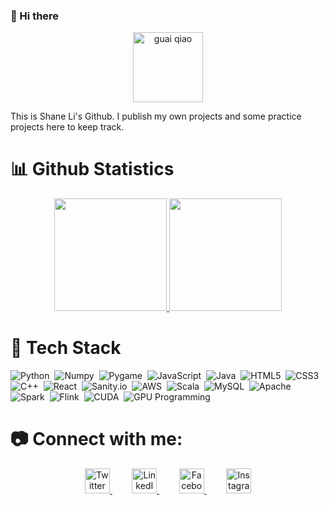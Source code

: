 ### 👋 Hi there 
<div align="center">
  <img width="112" alt="guai qiao" src="https://user-images.githubusercontent.com/61711097/141886448-87f77297-dadf-4c05-98d8-1f18444ab242.png">
</div>

This is Shane Li's Github. I publish my own projects and some practice projects here to keep track.
# :bar_chart: Github Statistics
<p align="center">
<a href="https://github.com/shane1595042264">
  <img height="180em" src="https://github-readme-stats-eight-theta.vercel.app/api?username=shane1595042264&show_icons=true&theme=algolia&include_all_commits=true&count_private=true"/>
  <img height="180em" src="https://github-readme-stats-eight-theta.vercel.app/api/top-langs/?username=shane1595042264&layout=compact&langs_count=8&theme=algolia"/>
</a>
</p>

# :hammer: Tech Stack 

![Python](https://img.shields.io/badge/-Python-05122A?style=flat&logo=python)&nbsp;
![Numpy](https://img.shields.io/badge/-Numpy-05122A?style=flat&logo=numpy)&nbsp;
![Pygame](https://img.shields.io/badge/-Pygame-05122A?style=flat&logo=pygame)&nbsp;
![JavaScript](https://img.shields.io/badge/-JavaScript-05122A?style=flat&logo=javascript)&nbsp;
![Java](https://img.shields.io/badge/-Java-05122A?style=flat&logo=java)&nbsp; 
![HTML5](https://img.shields.io/badge/-HTML5-05122A?style=flat&logo=html5)&nbsp;
![CSS3](https://img.shields.io/badge/-CSS3-05122A?style=flat&logo=css3)&nbsp;
![C++](https://img.shields.io/badge/-C++-05122A?style=flat&logo=c%2B%2B)&nbsp;
![React](https://img.shields.io/badge/-React-05122A?style=flat&logo=react)&nbsp;
![Sanity.io](https://img.shields.io/badge/-Sanity.io-05122A?style=flat&logo=sanity)&nbsp;
![AWS](https://img.shields.io/badge/-AWS-05122A?style=flat&logo=amazon-aws)&nbsp;
![Scala](https://img.shields.io/badge/-Scala-05122A?style=flat&logo=scala)&nbsp;
![MySQL](https://img.shields.io/badge/-MySQL-05122A?style=flat&logo=mysql)&nbsp;
![Apache](https://img.shields.io/badge/-Apache-05122A?style=flat&logo=apache)&nbsp;
![Spark](https://img.shields.io/badge/-Spark-05122A?style=flat&logo=apache-spark)&nbsp;
![Flink](https://img.shields.io/badge/-Flink-05122A?style=flat&logo=apache-flink)&nbsp;
![CUDA](https://img.shields.io/badge/-CUDA-05122A?style=flat&logo=nvidia)&nbsp;
![GPU Programming](https://img.shields.io/badge/-GPU_Programming-05122A?style=flat&logo=graphicsgale)&nbsp;


<div>
</div>

<!-- Actual text -->
# :camera: Connect with me:

<p align="center">
  <a href="https://twitter.com/ShaneLi80437270" target="_blank">
    <img src="https://img.icons8.com/color/48/000000/twitter.png" alt="Twitter" width="40">
  </a>
  &nbsp; &nbsp; &nbsp; &nbsp;
  <a href="https://www.linkedin.com/in/juntao-li-689aa0211/" target="_blank">
    <img src="https://img.icons8.com/color/48/000000/linkedin.png" alt="LinkedIn" width="40">
  </a>
  &nbsp; &nbsp; &nbsp; &nbsp;
  <a href="https://www.facebook.com/juntao.li.779" target="_blank">
    <img src="https://img.icons8.com/color/48/000000/facebook.png" alt="Facebook" width="40">
  </a>
  &nbsp; &nbsp; &nbsp; &nbsp;
  <a href="https://www.instagram.com/douvleplus/" target="_blank">
    <img src="https://img.icons8.com/color/48/000000/instagram.png" alt="Instagram" width="40">
  </a>
</p>

<!-- Icons -->

[1.2]: https://img.icons8.com/color/48/000000/twitter.png 
[2.2]: https://img.icons8.com/color/48/000000/linkedin.png 
[3.2]: https://img.icons8.com/color/48/000000/facebook.png
[4.2]: https://img.icons8.com/color/48/000000/instagram.png
<!-- Links to your social media accounts -->

[1]: https://twitter.com/ShaneLi80437270
[2]: https://www.linkedin.com/in/juntao-li-689aa0211/
[3]: https://www.facebook.com/juntao.li.779
[4]: https://www.instagram.com/douvleplus/

<!--
**shane1595042264/shane1595042264** is a ✨ _special_ ✨ repository because its `README.md` (this file) appears on your GitHub profile.

Here are some ideas to get you started:

- 🔭 I’m currently working on ...
- 🌱 I’m currently learning ...
- 👯 I’m looking to collaborate on ...
- 🤔 I’m looking for help with ...
- 💬 Ask me about ...
- 📫 How to reach me: ...
- 😄 Pronouns: ...
- ⚡ Fun fact: ...
-->
